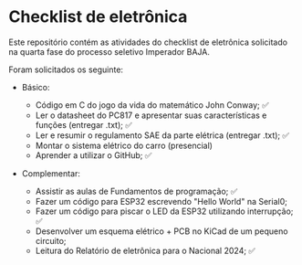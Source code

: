 # Checklist de eletrônica 
Este repositório contém as atividades do checklist de eletrônica solicitado na quarta fase do processo seletivo Imperador BAJA.

Foram solicitados os seguinte:
  - Básico:
      - Código em C do jogo da vida do matemático John Conway; ✅
      - Ler o datasheet do PC817 e apresentar suas características e funções (entregar .txt); ✅
      - Ler e resumir o regulamento SAE da parte elétrica (entregar .txt); ✅
      - Montar o sistema elétrico do carro (presencial) 
      - Aprender a utilizar o GitHub; ✅
   
  - Complementar:
      - Assistir as aulas de Fundamentos de programação; ✅
      - Fazer um código para ESP32 escrevendo "Hello World" na Serial0;
      - Fazer um código para piscar o LED da ESP32 utilizando interrupção; ✅
      - Desenvolver um esquema elétrico + PCB no KiCad de um pequeno circuito;
      - Leitura do Relatório de eletrônica para o Nacional 2024; ✅

